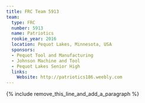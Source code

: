 ```yaml
---
title: FRC Team 5913
team:
  type: FRC
  number: 5913
  name: Patriotics
  rookie_year: 2016
  location: Pequot Lakes, Minnesota, USA
  sponsors:
  - Pequot Tool and Manufacturing
  - Johnson Machine and Tool
  - Pequot Lakes Senior High
  links:
    Website: http://patriotics186.weebly.com
---
```


{% include remove_this_line_and_add_a_paragraph %}